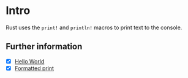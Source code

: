# Intro

Rust uses the `print!` and `println!` macros to print text to the console.

## Further information

- [x] [Hello World](https://doc.rust-lang.org/rust-by-example/hello.html)
- [x] [Formatted print](https://doc.rust-lang.org/rust-by-example/hello/print.html)
